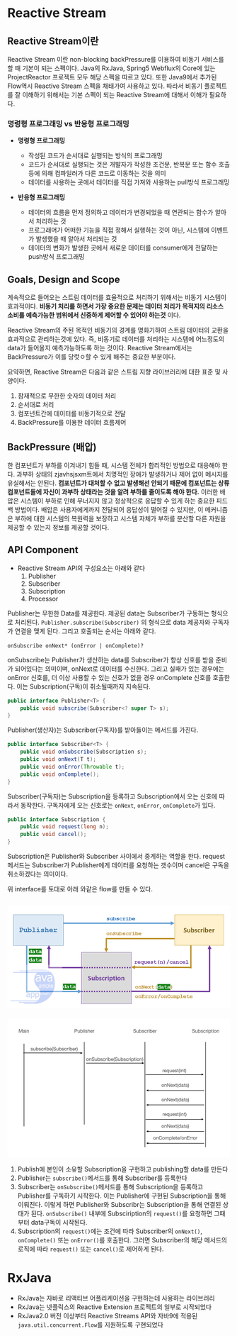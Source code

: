 # Reactive Stream

## Reactive Stream이란

Reactive Stream 이란 non-blocking backPressure를 이용하여 비동기 서비스를 할 때 기본이 되는 스펙이다. Java의 RxJava, Spring5 Webflux의 Core에 있는 ProjectReactor 프로젝트 모두 해당 스펙을 따르고 있다. 또한 Java9에서 추가된 Flow역시 Reactive Stream 스펙을 채태가여 사용하고 있다. 따라서 비동기 플로젝트를 잘 이해하기 위해서는 기본 스펙이 되는 Reactive Stream에 대해서 이해가 필요하다.

### 명령형 프로그래밍 vs 반응형 프로그래밍

- **명령형 프로그래밍**
  - 작성된 코드가 순서대로 실행되는 방식의 프로그래밍
  - 코드가 순서대로 실행되는 것은 개발자가 작성한 조건문, 반복문 또는 함수 호출 등에 의해 컴파일러가 다른 코드로 이동하는 것을 의미
  - 데이터를 사용하는 곳에서 데이터를 직접 가져와 사용하는 pull방식 프로그래밍

- **반응형 프로그래밍**
  - 데이터의 흐름을 먼저 정의하고 데이터가 변경되었을 때 연관되는 함수가 알아서 처리하는 것
  - 프로그래머가 어떠한 기능을 직접 정해서 실행하는 것이 아닌, 시스템에 이벤트가 발생했을 때 알아서 처리되는 것
  - 데이터의 변화가 발생한 곳에서 새로운 데이터를 consumer에게 전달하는 push방식 프로그래밍

## Goals, Design and Scope

계속적으로 들어오는 스트림 데이터를 효율적으로 처리하기 위해서는 비동기 시스템이 효과적이다. **비동기 처리를 하면서 가장 중요한 문제는 데이터 처리가 목적지의 리소스 소비를 예측가능한 범위에서 신중하게 제어할 수 있어야 하는것** 이다.

Reactive Stream의 주된 목적인 비동기의 경계를 명화기하여 스트림 데이터의 교환을 효과적으로 관리하는것에 있다. 즉, 비동기로 데이터를 처리하는 시스템에 어느정도의 data가 들어올지 예측가능하도록 하는 것이다. Reactive Stream에서는 BackPressure가 이를 당럿ㅇ할 수 있게 해주는 중요한 부분이다.

요약하면, Reactive Stream은 다음과 같은 스트림 지향 라이브러리에 대한 표준 및 사양이다.

1. 잠재적으로 무한한 숫자의 데이터 처리
2. 순서대로 처리
3. 컴포넌트간에 데이터를 비동기적으로 전달
4. BackPressure를 이용한 데이터 흐름제어

## BackPressure (배압)

한 컴포넌트가 부하를 이겨내기 힘들 때, 시스템 전체가 합리적인 방법으로 대응해야 한다. 과부하 상태의 zjavhsjsxm트에서 치명적인 장애가 발생하거나 제어 없이 메시지를 유실해서는 안된다. **컴포넌트가 대처할 수 없고 발생해선 안되기 때문에 컴포넌트는 상류 컴포넌트들에 자신이 과부하 상태라는 것을 알려 부하를 줄이도록 해야 한다.** 이러한 배압은 시스템이 부하로 인해 무너지지 않고 정상적으로 응답할 수 있게 하는 중요한 피드백 방법이다. 배압은 사용자에게까지 전달되어 응답성이 떨어질 수 있지만, 이 메커니즘은 부하에 대한 시스템의 복원력을 보장하고 시스템 자체가 부하를 분산할 다른 자원을 제공할 수 있는지 정보를 제공할 것이다.

## API Component

- Reactive Stream API의 구성요소는 아래와 같다
  1. Publisher
  2. Subscriber
  3. Subscription
  4. Processor

Publisher는 무한한 Data를 제공한다. 제공된 data는 Subscriber가 구동하는 형식으로 처리된다. `Publisher.subscribe(Subscriber)` 의 형식으로 data 제공자와 구독자가 연결을 맺게 된다. 그리고 호출되는 순서는 아래와 같다.

`onSubscribe onNext* (onError | onComplete)?`

onSubscribe는 Publisher가 생산하는 data를 Subscriber가 항상 신호를 받을 준비가 되어있다는 의미이며, onNext로 데이터를 수신한다. 그리고 실패가 있는 경우에는 onError 신호를, 더 이상 사용할 수 있는 신호가 없을 경우 onComplete 신호를 호출한다. 이는 Subscription(구독)이 취소될때까지 지속된다.

```java
public interface Publisher<T> {
    public void subscribe(Subscriber<? super T> s);
}
```

Publisher(생산자)는 Subscriber(구독자)를 받아들이는 메서드를 가진다.

```java
public interface Subscriber<T> {
    public void onSubscribe(Subscription s);
    public void onNext(T t);
    public void onError(Throwable t);
    public void onComplete();
}
```

Subscriber(구독자)는 Subscription을 등록하고 Subscription에서 오는 신호에 따라서 동작한다. 구독자에게 오는 신호로는 `onNext`, `onError`, `onComplete`가 있다.

```java
public interface Subscription {
    public void request(long n);
    public void cancel();
}
```

Subscription은 Publisher와 Subscriber 사이에서 중계하는 역할을 한다. request 메서드는 Subscriber가 Publisher에게 데이터를 요청하는 갯수이며 cancel은 구독을 취소하겠다는 의미이다.

위 interface를 토대로 아래 와같은 flow를 만들 수 있다.

![](./image/19_1.png)
---
![](./image/19_2.png)

1. Publish에 본인이 소유할 Subscription을 구현하고 publishing할 data를 만든다
2. Publisher는 `subscribe()`메서드를 통해 Subscriber를 등록한다
3. Subscriber는 `onSubscribe()`메서드를 통해 Subscription을 등록하고 Publisher를 구독하기 시작한다. 이는 Publisher에 구현된 Subscription을 통해 이뤄진다. 이렇게 하면 Publisher와 Subscribr는 Subscription을 통해 연결된 상태가 된다. `onSubscribe()` 내부에 Subsciription의 `request()`를 요청하면 그때부터 data구독이 시작된다.
4. Subscription의 `request()`에는 조건에 따라 Subscriber의 `onNext()`, `onComplete()` 또는 `onError()`를 호출한다. 그러면 Subscriber의 해당 메서드의 로직에 따라 `request()` 또는 `cancel()`로 제어하게 된다.

# RxJava

- RxJava는 자바로 리액티브 어플리케이션을 구현하는데 사용하는 라이브러리
- RxJava는 넷플릭스의 Reactive Extension 프로젝트의 일부로 시작되었다
- RxJava2.0 버전 이상부터 Reactive Streams API와 자바9에 적용된 `java.util.concurrent.Flow`를 지원하도록 구현되었다